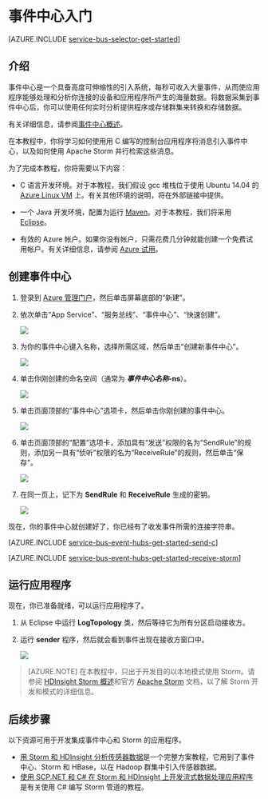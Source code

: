 <properties
	pageTitle="事件中心入门"
	description="遵循本教程开始使用 Azure 事件中心，以通过 C 发送事件，并在 Apache Storm 群集中接收这些事件。"
	services="event-hubs"
	documentationCenter=""
	authors="fsautomata"
	manager="timlt"
	editor=""/>

<tags
	ms.service="event-hubs"
	ms.date="07/21/2015"
	wacn.date="08/14/2015"/>

# 事件中心入门

[AZURE.INCLUDE [service-bus-selector-get-started](../includes/service-bus-selector-get-started.md)]

## 介绍

事件中心是一个具备高度可伸缩性的引入系统，每秒可收入大量事件，从而使应用程序能够处理和分析你连接的设备和应用程序所产生的海量数据。将数据采集到事件中心后，你可以使用任何实时分析提供程序或存储群集来转换和存储数据。

有关详细信息，请参阅[事件中心概述]。

在本教程中，你将学习如何使用用 C 编写的控制台应用程序将消息引入事件中心，以及如何使用 Apache Storm 并行检索这些消息。

为了完成本教程，你将需要以下内容：

+ C 语言开发环境。对于本教程，我们假设 gcc 堆栈位于使用 Ubuntu 14.04 的 [Azure Linux VM](/documentation/articles/virtual-machines-linux-tutorial) 上。有关其他环境的说明，将在外部链接中提供。

+ 一个 Java 开发环境，配置为运行 [Maven](http://maven.apache.org/)。对于本教程，我们将采用 [Eclipse](https://www.eclipse.org/)。

+ 有效的 Azure 帐户。如果你没有帐户，只需花费几分钟就能创建一个免费试用帐户。有关详细信息，请参阅 [Azure 试用](http://www.windowsazure.cn/zh-cn/pricing/1rmb-trial/)。

## 创建事件中心

1. 登录到 [Azure 管理门户]，然后单击屏幕底部的“新建”。

2. 依次单击“App Service”、“服务总线”、“事件中心”、“快速创建”。

	![][1]

3. 为你的事件中心键入名称，选择所需区域，然后单击“创建新事件中心”。

	![][2]

4. 单击你刚创建的命名空间（通常为 ***事件中心名称*-ns**）。

	![][3]

5. 单击页面顶部的“事件中心”选项卡，然后单击你刚创建的事件中心。

	![][4]

6. 单击页面顶部的“配置”选项卡，添加具有“发送”权限的名为“SendRule”的规则，添加另一具有“侦听”权限的名为“ReceiveRule”的规则，然后单击“保存”。

	![][5]

7. 在同一页上，记下为 **SendRule** 和 **ReceiveRule** 生成的密钥。

	![][6c]

现在，你的事件中心就创建好了，你已经有了收发事件所需的连接字符串。

[AZURE.INCLUDE [service-bus-event-hubs-get-started-send-c](../includes/service-bus-event-hubs-get-started-send-c.md)]

[AZURE.INCLUDE [service-bus-event-hubs-get-started-receive-storm](../includes/service-bus-event-hubs-get-started-receive-storm.md)]

## 运行应用程序

现在，你已准备就绪，可以运行应用程序了。

1.	从 Eclipse 中运行 **LogTopology** 类，然后等待它为所有分区启动接收方。

2.	运行 **sender** 程序，然后就会看到事件出现在接收方窗口中。

	![][23]

> [AZURE.NOTE] 在本教程中，只出于开发目的以本地模式使用 Storm。请参阅 [HDInsight Storm 概述]和官方 [Apache Storm] 文档，以了解 Storm 开发和模式的详细信息。

## 后续步骤

以下资源可用于开发集成事件中心和 Storm 的应用程序。

- [用 Storm 和 HDInsight 分析传感器数据]是一个完整方案教程，它用到了事件中心、Storm 和 HBase，以在 Hadoop 群集中引入传感器数据。
- [使用 SCP.NET 和 C# 在 Storm 和 HDInsight 上开发流式数据处理应用程序]是有关使用 C# 编写 Storm 管道的教程。

<!-- Images. -->
[1]: ./media/event-hubs-c-storm-getstarted/create-event-hub1.png
[2]: ./media/event-hubs-c-storm-getstarted/create-event-hub2.png
[3]: ./media/event-hubs-c-storm-getstarted/create-event-hub3.png
[4]: ./media/event-hubs-c-storm-getstarted/create-event-hub4.png
[5]: ./media/event-hubs-c-storm-getstarted/create-event-hub5.png
[6]: ./media/event-hubs-getstarted/create-event-hub6.png
[6c]: ./media/event-hubs-c-storm-getstarted/create-event-hub6c.png

[23]: ./media/event-hubs-c-storm-getstarted/receive-storm3.png

<!-- Links -->
[Azure 管理门户]: https://manage.windowsazure.cn/
[Event Processor Host]: https://www.nuget.org/packages/Microsoft.Azure.ServiceBus.EventProcessorHost
[事件中心概述]: /documentation/articles/event-hubs-overview
[Apache Storm]: https://storm.incubator.apache.org
[HDInsight Storm 概述]: /documentation/articles/hdinsight-storm-overview
[用 Storm 和 HDInsight 分析传感器数据]: /documentation/articles/hdinsight-storm-sensor-data-analysis
[使用 SCP.NET 和 C# 在 Storm 和 HDInsight 上开发流式数据处理应用程序]: /documentation/articles/hdinsight-storm-develop-csharp-visual-studio-topology
<!---HONumber=66-->